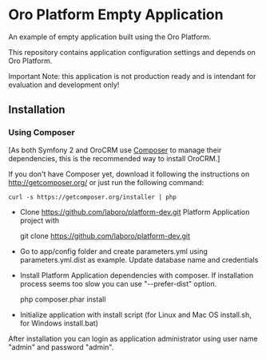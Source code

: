 Oro Platform Empty Application
==============================
An example of empty application built using the Oro Platform.

This repository contains application configuration settings and depends on Oro Platform.

Important Note: this application is not production ready and is intendant for evaluation and development only!

Installation
------------

### Using Composer

[As both Symfony 2 and OroCRM use [Composer][1] to manage their dependencies, this is the recommended way to install OroCRM.]

If you don't have Composer yet, download it following the instructions on
http://getcomposer.org/ or just run the following command:

    curl -s https://getcomposer.org/installer | php

- Clone https://github.com/laboro/platform-dev.git Platform Application project with

    git clone https://github.com/laboro/platform-dev.git

- Go to app/config folder and create parameters.yml using parameters.yml.dist as example. Update database name and credentials
- Install Platform Application dependencies with composer. If installation process seems too slow you can use "--prefer-dist" option.

    php composer.phar install

- Initialize application with install script (for Linux and Mac OS install.sh, for Windows install.bat)

After installation you can login as application administrator using user name "admin" and password "admin".

[1]:  http://getcomposer.org/

